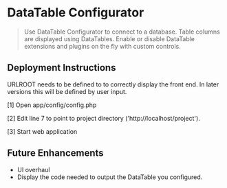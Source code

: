 # DataTable Configurator
> Use DataTable Configurator to connect to a database. Table columns are displayed using DataTables. Enable or disable DataTable extensions and plugins on the fly with custom controls.

## Deployment Instructions

URLROOT needs to be defined to to correctly display the front end.
In later versions this will be defined by user input.

[1] Open app/config/config.php

[2] Edit line 7 to point to project directory ('http://localhost/project').

[3] Start web application

## Future Enhancements

- UI overhaul
- Display the code needed to output the DataTable you configured.